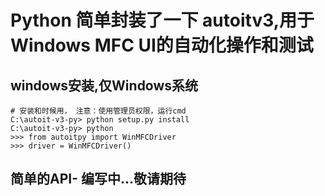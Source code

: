 # Python 简单封装了一下 autoitv3,用于Windows MFC UI的自动化操作和测试

## windows安装,仅Windows系统

```
# 安装和时候用， 注意：使用管理员权限，运行cmd
C:\autoit-v3-py> python setup.py install
C:\autoit-v3-py> python
>>> from autoitpy import WinMFCDriver
>>> driver = WinMFCDriver()
```

## 简单的API- 编写中...敬请期待

